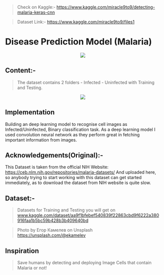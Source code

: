 > Check on Kaggle:- https://www.kaggle.com/miracle9to9/detecting-malaria-keras-cnn

> Dataset Link:- https://www.kaggle.com/miracle9to9/files1

# Disease Prediction Model (Malaria)

<p align="center">
  <img src="https://bp3.blogger.com/_EX0XIqwdGyY/SBr1XP7PFPI/AAAAAAAABzg/W9ZwW9_MLmM/s400/plasmodium_falciparum+cycle.jpg" />
</p>

## Content:-
  >The dataset contains 2 folders - Infected - Uninfected with Training and Testing.
  
<p align="center">
  <img src="https://pics.me.me/normal-malaria-red-blood-cell-infected-with-malaria-red-blood-40210153.png" />
</p>

## Implementation
  Building an deep learning model to recognise cell images as Infected/Uninfected, Binary classification task. As a deep learning model I used convolution neural network as they perform great in fetching important information from images.

## Acknowledgements(Original):-
  This Dataset is taken from the official NIH Website: https://ceb.nlm.nih.gov/repositories/malaria-datasets/ And uploaded here, so anybody trying to start working with this dataset can get started immediately, as to download the dataset from NIH website is quite slow.

## Dataset:-
 >Datasets for Training and Testing you will get on www.kaggle.com/dataset/aa9f1bfebef540839f22863cbd9f6222a380916faa1b5bc59b428b3b409640bd
 

 >Photo by Егор Камелев on Unsplash https://unsplash.com/@ekamelev
 
## Inspiration
>Save humans by detecting and deploying Image Cells that contain Malaria or not!
